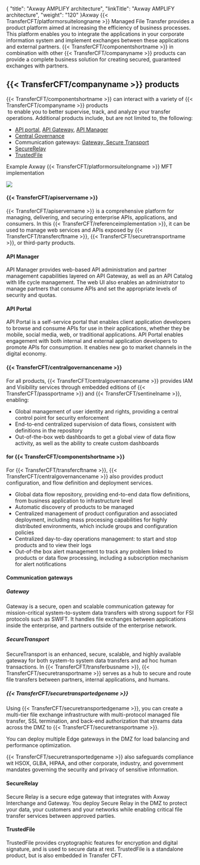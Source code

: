 {
    "title": "Axway AMPLIFY architecture",
    "linkTitle": "Axway AMPLIFY architecture",
    "weight": "120"
}Axway {{< TransferCFT/platformorsuitelongname  >}} Managed File Transfer provides a  product platform aimed at increasing the
efficiency of business processes. This platform enables you to integrate
the applications in your corporate information system and implement exchanges
between these applications and external partners.  {{< TransferCFT/componentshortname  >}} in combination with other {{< TransferCFT/companyname  >}} products can provide a complete business solution for creating secured, guaranteed
exchanges with partners.

## {{< TransferCFT/companyname  >}} products  

{{< TransferCFT/componentshortname  >}} can interact with a variety of {{< TransferCFT/companyname  >}} products  
 to enable
you to better supervise, track, and analyze your transfer operations.
Additional products include, but are not limited to, the following:

-   [API portal](#APIportal), [API Gateway](#APIgtw), [API Manager](#APImanager)
-   [Central Governance](#Central_Governance)
-   Communication gateways: [Gateway,  Secure Transport](#Gateway)
-   [SecureRelay](#SecureRelay)
-   [TrustedFile](#TrustedFile)

Example Axway {{< TransferCFT/platformorsuitelongname  >}} MFT implementation

![](/Images/TransferCFT/tbus_products.png)

<span id="APIgtw"></span>

#### {{< TransferCFT/apiservername  >}}

{{< TransferCFT/apiservername  >}} is a comprehensive platform for managing, delivering, and securing enterprise APIs, applications, and consumers. In this {{< TransferCFT/referenceimplementation  >}}, it can be used to manage web services and APIs exposed by {{< TransferCFT/transfercftname  >}}, {{< TransferCFT/securetransportname  >}}, or third-party products.

<span id="APImanager"></span>

#### API Manager

API Manager provides web-based API administration and partner management capabilities layered on API Gateway, as well as an API Catalog with life cycle management. The web UI also enables an administrator to manage partners that consume APIs and set the appropriate levels of security and quotas.

<span id="APIportal"></span>

#### API Portal

API Portal is a self-service portal that enables client application developers to browse and consume APIs for use in their applications, whether they be mobile, social media, web, or traditional applications. API Portal enables engagement with both internal and external application developers to promote APIs for consumption. It enables new go to market channels in the digital economy.

#### {{< TransferCFT/centralgovernancename  >}}

For all products, {{< TransferCFT/centralgovernancename  >}} provides IAM and Visibility services through embedded editions of {{< TransferCFT/passportname  >}} and {{< TransferCFT/sentinelname  >}}, enabling:

-   Global management of user identity and rights, providing a central control point for security enforcement
-   End-to-end centralized supervision of data flows, consistent with definitions in the repository
-   Out-of-the-box web dashboards to get a global view of data flow activity, as well as the ability to create custom dashboards

<span id="Central_Governance"></span>

#### for {{< TransferCFT/componentshortname  >}}

For {{< TransferCFT/transfercftname  >}}, {{< TransferCFT/centralgovernancename  >}} also provides product configuration, and flow definition and deployment services.

-   Global data flow repository, providing end-to-end data flow definitions, from business application to infrastructure level
-   Automatic discovery of products to be managed
-   Centralized management of product configuration and associated deployment, including mass processing capabilities for highly distributed environments, which include groups and configuration policies
-   Centralized day-to-day operations management: to start and stop products and to view their logs
-   Out-of-the box alert management to track any problem linked to products or data flow processing, including a subscription mechanism for alert notifications

<span id="Gateway"></span>

#### Communication gateways

##### Gateway

Gateway is a secure, open and scalable communication gateway for mission-critical system-to-system data transfers with strong support for FSI protocols such as SWIFT. It handles
file exchanges between applications inside the enterprise, and partners
outside of the enterprise network.

##### SecureTransport

SecureTransport is an enhanced, secure, scalable, and highly available gateway for both system-to system data transfers and ad hoc human transactions. In {{< TransferCFT/transferbusname  >}}, {{< TransferCFT/securetransportname  >}} serves as a hub to secure and route file transfers between partners, internal applications, and humans.

##### {{< TransferCFT/securetransportedgename  >}}

Using {{< TransferCFT/securetransportedgename  >}}, you can create a multi-tier file exchange infrastructure with multi-protocol managed file transfer, SSL termination, and back-end authorization that streams data across the DMZ to {{< TransferCFT/securetransportname  >}}.

You can deploy multiple Edge gateways in the DMZ for load balancing and performance optimization.

{{< TransferCFT/securetransportedgename  >}} also safeguards compliance wit HSOX, GLBA, HIPAA, and other corporate, industry, and government mandates governing the security and privacy of sensitive information.

<span id="SecureRelay"></span>

#### SecureRelay

Secure Relay is a secure edge gateway that integrates with Axway Interchange and Gateway. You deploy Secure Relay in the DMZ to protect your data, your customers and your networks while enabling critical file transfer services between approved parties.

<span id="TrustedFile"></span>

#### TrustedFile

TrustedFile provides cryptographic features for encryption and digital signature, and is used to secure data at rest. TrustedFile is a standalone product, but is also embedded in Transfer CFT.
